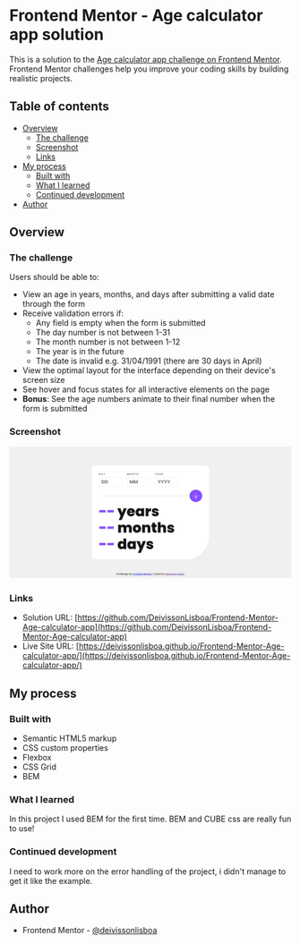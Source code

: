 # Frontend Mentor - Age calculator app solution

This is a solution to the [Age calculator app challenge on Frontend Mentor](https://www.frontendmentor.io/challenges/age-calculator-app-dF9DFFpj-Q). Frontend Mentor challenges help you improve your coding skills by building realistic projects.

## Table of contents

- [Overview](#overview)
  - [The challenge](#the-challenge)
  - [Screenshot](#screenshot)
  - [Links](#links)
- [My process](#my-process)
  - [Built with](#built-with)
  - [What I learned](#what-i-learned)
  - [Continued development](#continued-development)
- [Author](#author)

## Overview

### The challenge

Users should be able to:

- View an age in years, months, and days after submitting a valid date through the form
- Receive validation errors if:
  - Any field is empty when the form is submitted
  - The day number is not between 1-31
  - The month number is not between 1-12
  - The year is in the future
  - The date is invalid e.g. 31/04/1991 (there are 30 days in April)
- View the optimal layout for the interface depending on their device's screen size
- See hover and focus states for all interactive elements on the page
- **Bonus**: See the age numbers animate to their final number when the form is submitted

### Screenshot

![](./assets/images/screenshot.png)

### Links

- Solution URL: [https://github.com/DeivissonLisboa/Frontend-Mentor-Age-calculator-app](https://github.com/DeivissonLisboa/Frontend-Mentor-Age-calculator-app)
- Live Site URL: [https://deivissonlisboa.github.io/Frontend-Mentor-Age-calculator-app/](https://deivissonlisboa.github.io/Frontend-Mentor-Age-calculator-app/)

## My process

### Built with

- Semantic HTML5 markup
- CSS custom properties
- Flexbox
- CSS Grid
- BEM

### What I learned

In this project I used BEM for the first time. BEM and CUBE css are really fun to use!

### Continued development

I need to work more on the error handling of the project, i didn't manage to get it like the example.

## Author

- Frontend Mentor - [@deivissonlisboa](https://www.frontendmentor.io/profile/deivissonlisboa)
